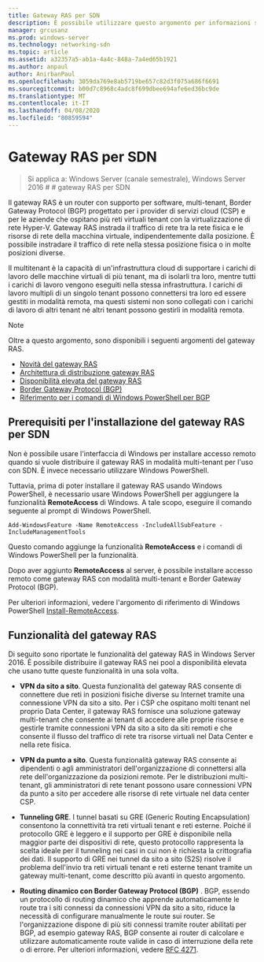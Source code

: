 ```yaml
---
title: Gateway RAS per SDN
description: È possibile utilizzare questo argomento per informazioni sul gateway RAS, ovvero un router con supporto BGP (software-based, multi-tenant Border Gateway Protocol) in Windows Server 2016.
manager: grcusanz
ms.prod: windows-server
ms.technology: networking-sdn
ms.topic: article
ms.assetid: a32357a5-ab1a-4a4c-848a-7a4ed65b1921
ms.author: anpaul
author: AnirbanPaul
ms.openlocfilehash: 3059da769e8ab5719be657c82d3f075a686f6691
ms.sourcegitcommit: b00d7c8968c4adc8f699dbee694afe6ed36bc9de
ms.translationtype: MT
ms.contentlocale: it-IT
ms.lasthandoff: 04/08/2020
ms.locfileid: "80859594"
---
```

# <a name="ras-gateway-for-sdn"></a>Gateway RAS per SDN

>Si applica a: Windows Server (canale semestrale), Windows Server 2016 # # gateway RAS per SDN  


Il gateway RAS è un router con supporto per software, multi-tenant, Border Gateway Protocol (BGP) progettato per i provider di servizi cloud (CSP) e per le aziende che ospitano più reti virtuali tenant con la virtualizzazione di rete Hyper-V. Gateway RAS instrada il traffico di rete tra la rete fisica e le risorse di rete della macchina virtuale, indipendentemente dalla posizione. È possibile instradare il traffico di rete nella stessa posizione fisica o in molte posizioni diverse.   

Il multitenant è la capacità di un'infrastruttura cloud di supportare i carichi di lavoro delle macchine virtuali di più tenant, ma di isolarli tra loro, mentre tutti i carichi di lavoro vengono eseguiti nella stessa infrastruttura. I carichi di lavoro multipli di un singolo tenant possono connettersi tra loro ed essere gestiti in modalità remota, ma questi sistemi non sono collegati con i carichi di lavoro di altri tenant né altri tenant possono gestirli in modalità remota.

  
> [!NOTE]  
> Oltre a questo argomento, sono disponibili i seguenti argomenti del gateway RAS.  
>   
> -   [Novità del gateway RAS](../../../sdn/technologies/network-function-virtualization/What-s-New-in-RAS-Gateway.md)  
> -   [Architettura di distribuzione gateway RAS](../../../sdn/technologies/network-function-virtualization/RAS-Gateway-Deployment-Architecture.md)  
> -   [Disponibilità elevata del gateway RAS](../../../sdn/technologies/network-function-virtualization/RAS-Gateway-High-Availability.md)  
> -   [Border Gateway Protocol &#40;BGP&#41;](../../../../remote/remote-access/bgp/Border-Gateway-Protocol-BGP.md)  
> -   [Riferimento per i comandi di Windows PowerShell per BGP](../../../../remote/remote-access/bgp/BGP-Windows-PowerShell-Command-Reference.md)  
  
    
## <a name="prerequisites-for-installing-ras-gateway-for-sdn"></a>Prerequisiti per l'installazione del gateway RAS per SDN  
Non è possibile usare l'interfaccia di Windows per installare accesso remoto quando si vuole distribuire il gateway RAS in modalità multi-tenant per l'uso con SDN. È invece necessario utilizzare Windows PowerShell.  
  
Tuttavia, prima di poter installare il gateway RAS usando Windows PowerShell, è necessario usare Windows PowerShell per aggiungere la funzionalità **RemoteAccess** di Windows. A tale scopo, eseguire il comando seguente al prompt di Windows PowerShell.  
  
`Add-WindowsFeature -Name RemoteAccess -IncludeAllSubFeature -IncludeManagementTools`  
  
Questo comando aggiunge la funzionalità **RemoteAccess** e i comandi di Windows PowerShell per la funzionalità.  
  
Dopo aver aggiunto **RemoteAccess** al server, è possibile installare accesso remoto come gateway RAS con modalità multi-tenant e Border Gateway Protocol (BGP).  
  
Per ulteriori informazioni, vedere l'argomento di riferimento di Windows PowerShell [Install-RemoteAccess](https://technet.microsoft.com/library/hh918408.aspx).  
  
## <a name="ras-gateway-features"></a>Funzionalità del gateway RAS  
Di seguito sono riportate le funzionalità del gateway RAS in Windows Server 2016. È possibile distribuire il gateway RAS nei pool a disponibilità elevata che usano tutte queste funzionalità in una sola volta.  
  
-   **VPN da sito a sito**. Questa funzionalità del gateway RAS consente di connettere due reti in posizioni fisiche diverse su Internet tramite una connessione VPN da sito a sito. Per i CSP che ospitano molti tenant nel proprio Data Center, il gateway RAS fornisce una soluzione gateway multi-tenant che consente ai tenant di accedere alle proprie risorse e gestirle tramite connessioni VPN da sito a sito da siti remoti e che consente il flusso del traffico di rete tra risorse virtuali nel Data Center e nella rete fisica.  
  
-   **VPN da punto a sito**. Questa funzionalità gateway RAS consente ai dipendenti o agli amministratori dell'organizzazione di connettersi alla rete dell'organizzazione da posizioni remote.  Per le distribuzioni multi-tenant, gli amministratori di rete tenant possono usare connessioni VPN da punto a sito per accedere alle risorse di rete virtuale nel data center CSP.  
  
-   **Tunneling GRE**. I tunnel basati su GRE (Generic Routing Encapsulation) consentono la connettività tra reti virtuali tenant e reti esterne. Poiché il protocollo GRE è leggero e il supporto per GRE è disponibile nella maggior parte dei dispositivi di rete, questo protocollo rappresenta la scelta ideale per il tunneling nei casi in cui non è richiesta la crittografia dei dati. Il supporto di GRE nei tunnel da sito a sito (S2S) risolve il problema dell'invio tra reti virtuali tenant e reti esterne tenant tramite un gateway multi-tenant, come descritto più avanti in questo argomento.  
  
-   **Routing dinamico con Border Gateway Protocol (BGP)** . BGP, essendo un protocollo di routing dinamico che apprende automaticamente le route tra i siti connessi da connessioni VPN da sito a sito, riduce la necessità di configurare manualmente le route sui router. Se l'organizzazione dispone di più siti connessi tramite router abilitati per BGP, ad esempio gateway RAS, BGP consente ai router di calcolare e utilizzare automaticamente route valide in caso di interruzione della rete o di errore. Per ulteriori informazioni, vedere [RFC 4271](https://tools.ietf.org/html/rfc4271).  
  

  


